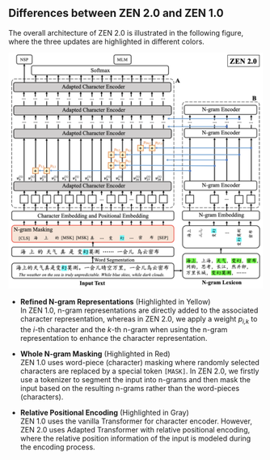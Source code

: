 ## Differences between ZEN 2.0 and ZEN 1.0

The overall architecture of ZEN 2.0 is illustrated in the following figure, where the three updates are highlighted in different colors.

![ZEN2](./figures/overview.png)

- **Refined N-gram Representations** (Highlighted in Yellow)  
In ZEN 1.0, n-gram representations are directly added to the associated character representation,
whereas in ZEN 2.0, we apply a weight *p<sub>i,k</sub>* to the *i*-th character and the *k*-th n-gram when using the n-gram representation to enhance the character representation.

- **Whole N-gram Masking** (Highlighted in Red)  
ZEN 1.0 uses word-piece (character) masking where randomly selected characters are replaced by a special token `[MASK]`.
In ZEN 2.0, we firstly use a tokenizer to segment the input into n-grams and then mask the input based on the resulting n-grams rather than the word-pieces (characters).

- **Relative Positional Encoding** (Highlighted in Gray)  
ZEN 1.0 uses the vanilla Transformer for character encoder. However, ZEN 2.0 uses Adapted Transformer with relative positional encoding, where the relative position information of the input is modeled during the encoding process.
